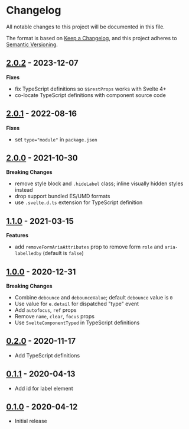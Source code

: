 # Changelog

All notable changes to this project will be documented in this file.

The format is based on [Keep a Changelog](https://keepachangelog.com/en/1.0.0/),
and this project adheres to [Semantic Versioning](https://semver.org/spec/v2.0.0.html).

## [2.0.2](https://github.com/metonym/svelte-search/releases/tag/v2.0.2) - 2023-12-07

**Fixes**

- fix TypeScript definitions so `$$restProps` works with Svelte 4+
- co-locate TypeScript definitions with component source code

## [2.0.1](https://github.com/metonym/svelte-search/releases/tag/v2.0.1) - 2022-08-16

**Fixes**

- set `type="module"` in `package.json`

## [2.0.0](https://github.com/metonym/svelte-search/releases/tag/v2.0.0) - 2021-10-30

**Breaking Changes**

- remove style block and `.hideLabel` class; inline visually hidden styles instead
- drop support bundled ES/UMD formats
- use `.svelte.d.ts` extension for TypeScript definition

## [1.1.0](https://github.com/metonym/svelte-search/releases/tag/v1.1.0) - 2021-03-15

**Features**

- add `removeFormAriaAttributes` prop to remove form `role` and `aria-labelledby` (default is `false`)

## [1.0.0](https://github.com/metonym/svelte-search/releases/tag/v1.0.0) - 2020-12-31

**Breaking Changes**

- Combine `debounce` and `debounceValue`; default `debounce` value is `0`
- Use value for `e.detail` for dispatched "type" event
- Add `autofocus`, `ref` props
- Remove `name`, `clear`, `focus` props
- Use `SvelteComponentTyped` in TypeScript definitions

## [0.2.0](https://github.com/metonym/svelte-search/releases/tag/v0.2.0) - 2020-11-17

- Add TypeScript definitions

## [0.1.1](https://github.com/metonym/svelte-search/releases/tag/v0.1.1) - 2020-04-13

- Add id for label element

## [0.1.0](https://github.com/metonym/svelte-search/releases/tag/v0.1.0) - 2020-04-12

- Initial release
